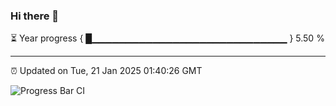 ### Hi there 👋

⏳ Year progress { █▁▁▁▁▁▁▁▁▁▁▁▁▁▁▁▁▁▁▁▁▁▁▁▁▁▁▁▁▁ } 5.50 %

---

⏰ Updated on Tue, 21 Jan 2025 01:40:26 GMT

![Progress Bar CI](https://github.com/ZhaoGui/ZhaoGui/workflows/Progress%20Bar%20CI/badge.svg)
